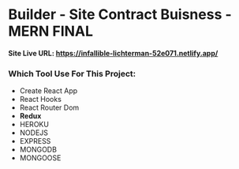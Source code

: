 # Builder - Site Contract Buisness - MERN FINAL

**Site Live URL: https://infallible-lichterman-52e071.netlify.app/**

### Which Tool Use For This Project:

- Create React App
- React Hooks
- React Router Dom
- **Redux**
- HEROKU
- NODEJS
- EXPRESS
- MONGODB
- MONGOOSE
